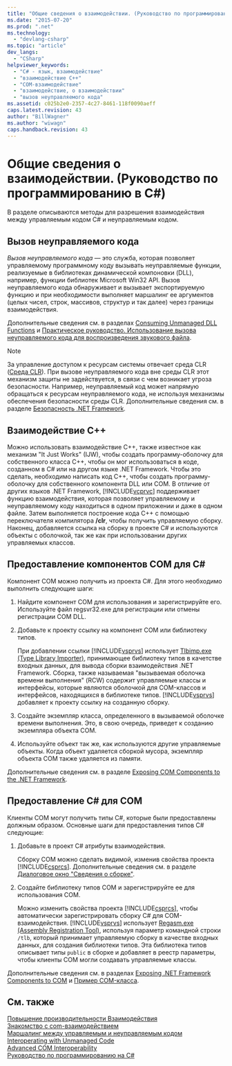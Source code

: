 ```yaml
---
title: "Общие сведения о взаимодействии. (Руководство по программированию в C#) | Microsoft Docs"
ms.date: "2015-07-20"
ms.prod: ".net"
ms.technology: 
  - "devlang-csharp"
ms.topic: "article"
dev_langs: 
  - "CSharp"
helpviewer_keywords: 
  - "C# - язык, взаимодействие"
  - "взаимодействие C++"
  - "COM-взаимодействие"
  - "взаимодействие, о взаимодействии"
  - "вызов неуправляемого кода"
ms.assetid: c025b2e0-2357-4c27-8461-118f0090aeff
caps.latest.revision: 43
author: "BillWagner"
ms.author: "wiwagn"
caps.handback.revision: 43
---
```

# Общие сведения о взаимодействии. (Руководство по программированию в C#)
В разделе описываются методы для разрешения взаимодействия между управляемым кодом C\# и неуправляемым кодом.  
  
## Вызов неуправляемого кода  
 *Вызов неуправляемого кода* — это служба, которая позволяет управляемому программному коду вызывать неуправляемые функции, реализуемые в библиотеках динамической компоновки \(DLL\), например, функции библиотек Microsoft Win32 API.  Вызов неуправляемого кода обнаруживает и вызывает экспортируемую функцию и при необходимости выполняет маршалинг ее аргументов \(целых чисел, строк, массивов, структур и так далее\) через границы взаимодействия.  
  
 Дополнительные сведения см. в разделах [Consuming Unmanaged DLL Functions](../Topic/Consuming%20Unmanaged%20DLL%20Functions.md) и [Практическое руководство. Использование вызова неуправляемого кода для воспроизведения звукового файла](../../../csharp/programming-guide/interop/how-to-use-platform-invoke-to-play-a-wave-file.md).  
  
> [!NOTE]
>  За управление доступом к ресурсам системы отвечает среда CLR \([Среда CLR](../Topic/Common%20Language%20Runtime%20\(CLR\).md)\).  При вызове неуправляемого кода вне среды CLR этот механизм защиты не задействуется, в связи с чем возникает угроза безопасности.  Например, неуправляемый код может напрямую обращаться к ресурсам неуправляемого кода, не используя механизмы обеспечения безопасности среды CLR.  Дополнительные сведения см. в разделе [Безопасность .NET Framework](http://go.microsoft.com/fwlink/?LinkId=37122).  
  
## Взаимодействие C\+\+  
 Можно использовать взаимодействие C\+\+, также известное как механизм "It Just Works" \(IJW\), чтобы создать программу\-оболочку для собственного класса C\+\+, чтобы он мог использоваться в коде, созданном в C\# или на другом языке .NET Framework.  Чтобы это сделать, необходимо написать код C\+\+, чтобы создать программу\-оболочку для собственного компонента DLL или COM.  В отличие от других языков .NET Framework, [!INCLUDE[vcprvc](../../../csharp/programming-guide/interop/includes/vcprvc-md.md)] поддерживает функцию взаимодействия, которая позволяет управляемому и неуправляемому коду находиться в одном приложении и даже в одном файле.  Затем выполняется построение кода C\+\+ с помощью переключателя компилятора **\/clr**, чтобы получить управляемую сборку.  Наконец, добавляется ссылка на сборку в проекте С\# и используются объекты с оболочкой, так же как при использовании других управляемых классов.  
  
## Предоставление компонентов COM для C\#  
 Компонент COM можно получить из проекта C\#.  Для этого необходимо выполнить следующие шаги:  
  
1.  Найдите компонент COM для использования и зарегистрируйте его.  Используйте файл regsvr32.exe для регистрации или отмены регистрации COM DLL.  
  
2.  Добавьте к проекту ссылку на компонент COM или библиотеку типов.  
  
     При добавлении ссылки [!INCLUDE[vsprvs](../../../csharp/includes/vsprvs-md.md)] использует [Tlbimp.exe \(Type Library Importer\)](../Topic/Tlbimp.exe%20\(Type%20Library%20Importer\).md), принимающее библиотеку типов в качетстве входных данных, для вывода сборки взаимодействия .NET Framework.  Сборка, также называемая "вызываемая оболочка времени выполнения" \(RCW\) содержит управляемые классы и интерфейсы, которые являются оболочкой для COM\-классов и интерфейсов, находящихся в библиотеке типов.  [!INCLUDE[vsprvs](../../../csharp/includes/vsprvs-md.md)] добавляет к проекту ссылку на созданную сборку.  
  
3.  Создайте экземпляр класса, определенного в вызываемой оболочке времени выполнения.  Это, в свою очередь, приведет к созданию экземпляра объекта COM.  
  
4.  Используйте объект так же, как используются другие управляемые объекты.  Когда объект удаляется сборкой мусора, экземпляр объекта COM также удаляется из памяти.  
  
 Дополнительные сведения см. в разделе [Exposing COM Components to the .NET Framework](../Topic/Exposing%20COM%20Components%20to%20the%20.NET%20Framework.md).  
  
## Предоставление C\# для COM  
 Клиенты COM могут получить типы C\#, которые были предоставлены должным образом.  Основные шаги для предоставления типов C\# следующие:  
  
1.  Добавьте в проект C\# атрибуты взаимодействия.  
  
     Сборку COM можно сделать видимой, изменив свойства проекта [!INCLUDE[csprcs](../../../csharp/includes/csprcs-md.md)].  Дополнительные сведения см. в разделе [Диалоговое окно "Сведения о сборке"](/visual-studio/ide/reference/assembly-information-dialog-box).  
  
2.  Создайте библиотеку типов COM и зарегистрируйте ее для использования COM.  
  
     Можно изменить свойства проекта [!INCLUDE[csprcs](../../../csharp/includes/csprcs-md.md)], чтобы автоматически зарегистрировать сборку C\# для COM\-взаимодействия.  [!INCLUDE[vsprvs](../../../csharp/includes/vsprvs-md.md)] использует [Regasm.exe \(Assembly Registration Tool\)](../Topic/Regasm.exe%20\(Assembly%20Registration%20Tool\).md), используя параметр командной строки `/tlb`, который принимает управляемую сборку в качестве входных данных, для создания библиотеки типов.  Эта библиотека типов описывает типы `public` в сборке и добавляет в реестр параметры, чтобы клиенты COM могли создавать управляемые классы.  
  
 Дополнительные сведения см. в разделах [Exposing .NET Framework Components to COM](../Topic/Exposing%20.NET%20Framework%20Components%20to%20COM.md) и [Пример COM\-класса](../../../csharp/programming-guide/interop/example-com-class.md).  
  
## См. также  
 [Повышение производительности Взаимодействия](http://go.microsoft.com/fwlink/?LinkId=99564)   
 [Знакомство с com\-взаимодействием](http://go.microsoft.com/fwlink/?LinkId=112406)   
 [Маршалинг между управляемым и неуправляемым кодом](http://go.microsoft.com/fwlink/?LinkId=112398)   
 [Interoperating with Unmanaged Code](../Topic/Interoperating%20with%20Unmanaged%20Code.md)   
 [Advanced COM Interoperability](http://msdn.microsoft.com/ru-ru/3ada36e5-2390-4d70-b490-6ad8de92f2fb)   
 [Руководство по программированию на C\#](../../../csharp/programming-guide/index.md)
